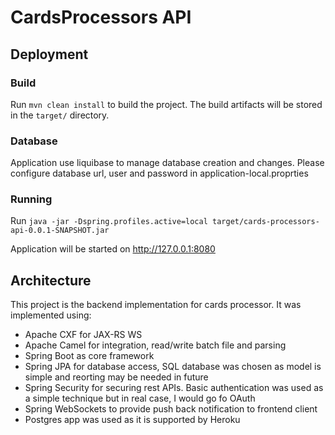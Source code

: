 # CardsProcessors API

## Deployment

### Build

Run `mvn clean install` to build the project. The build artifacts will be stored in the `target/` directory.

### Database

Application use liquibase to manage database creation and changes. Please configure database url, user and password in  application-local.proprties

### Running 

Run `java -jar -Dspring.profiles.active=local target/cards-processors-api-0.0.1-SNAPSHOT.jar` 

Application will be started on http://127.0.0.1:8080

## Architecture
This project is the backend implementation for cards processor. It was implemented using:
- Apache CXF for JAX-RS WS
- Apache Camel for integration, read/write batch file and parsing
- Spring Boot as core framework
- Spring JPA for database access, SQL database was chosen as model is simple and reorting may be needed in future
- Spring Security for securing  rest APIs. Basic authentication was used as a simple technique but in real case, I would go fo OAuth
- Spring WebSockets to provide push back notification to frontend client
- Postgres app was used as it is supported by Heroku




